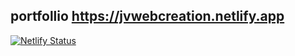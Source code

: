 

## portfollio https://jvwebcreation.netlify.app


[![Netlify Status](https://api.netlify.com/api/v1/badges/852ef118-ab86-4773-96a1-2fc9a1a0849a/deploy-status)](https://app.netlify.com/sites/jvwebcreation/deploys)